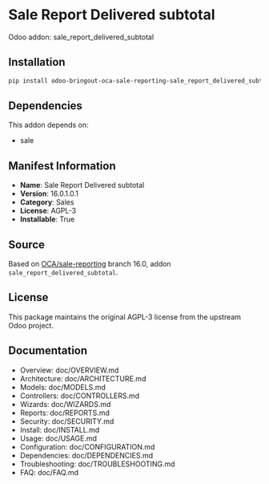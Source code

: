 # Sale Report Delivered subtotal

Odoo addon: sale_report_delivered_subtotal

## Installation

```bash
pip install odoo-bringout-oca-sale-reporting-sale_report_delivered_subtotal
```

## Dependencies

This addon depends on:
- sale

## Manifest Information

- **Name**: Sale Report Delivered subtotal
- **Version**: 16.0.1.0.1
- **Category**: Sales
- **License**: AGPL-3
- **Installable**: True

## Source

Based on [OCA/sale-reporting](https://github.com/OCA/sale-reporting) branch 16.0, addon `sale_report_delivered_subtotal`.

## License

This package maintains the original AGPL-3 license from the upstream Odoo project.

## Documentation

- Overview: doc/OVERVIEW.md
- Architecture: doc/ARCHITECTURE.md
- Models: doc/MODELS.md
- Controllers: doc/CONTROLLERS.md
- Wizards: doc/WIZARDS.md
- Reports: doc/REPORTS.md
- Security: doc/SECURITY.md
- Install: doc/INSTALL.md
- Usage: doc/USAGE.md
- Configuration: doc/CONFIGURATION.md
- Dependencies: doc/DEPENDENCIES.md
- Troubleshooting: doc/TROUBLESHOOTING.md
- FAQ: doc/FAQ.md
